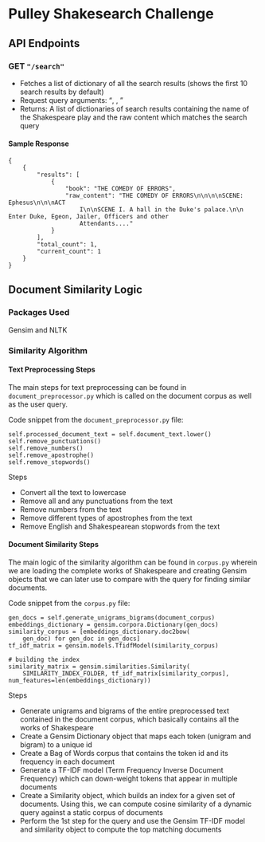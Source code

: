 # Pulley Shakesearch Challenge

## API Endpoints

### GET ```"/search"```

- Fetches a list of dictionary of all the search results (shows the first 10 search results by default)
- Request query arguments: <q>, <start>, <size>
- Returns: A list of dictionaries of search results containing the name of the Shakespeare play and the raw content which matches the search query

#### Sample Response

```
{
    {
        "results": [
            {
                "book": "THE COMEDY OF ERRORS",
                "raw_content": "THE COMEDY OF ERRORS\n\n\n\nSCENE: Ephesus\n\n\nACT
                    I\n\nSCENE I. A hall in the Duke's palace.\n\n Enter Duke, Egeon, Jailer, Officers and other
                    Attendants...."
            }
        ],
        "total_count": 1,
        "current_count": 1
    }
}
```

## Document Similarity Logic

### Packages Used

Gensim and NLTK

### Similarity Algorithm

#### Text Preprocessing Steps

The main steps for text preprocessing can be found in `document_preprocessor.py` which is called on the document corpus as well as the user query.

Code snippet from the `document_preprocessor.py` file:

```
self.processed_document_text = self.document_text.lower()
self.remove_punctuations()
self.remove_numbers()
self.remove_apostrophe()
self.remove_stopwords()
```

Steps
- Convert all the text to lowercase
- Remove all and any punctuations from the text
- Remove numbers from the text
- Remove different types of apostrophes from the text
- Remove English and Shakespearean stopwords from the text

#### Document Similarity Steps

The main logic of the similarity algorithm can be found in `corpus.py` wherein we are loading the complete works of Shakespeare and creating Gensim objects that we can later use to compare with the query for finding similar documents.

Code snippet from the `corpus.py` file:

```
gen_docs = self.generate_unigrams_bigrams(document_corpus)
embeddings_dictionary = gensim.corpora.Dictionary(gen_docs)
similarity_corpus = [embeddings_dictionary.doc2bow(
    gen_doc) for gen_doc in gen_docs]
tf_idf_matrix = gensim.models.TfidfModel(similarity_corpus)

# building the index
similarity_matrix = gensim.similarities.Similarity(
    SIMILARITY_INDEX_FOLDER, tf_idf_matrix[similarity_corpus], num_features=len(embeddings_dictionary))
```

Steps
- Generate unigrams and bigrams of the entire preprocessed text contained in the document corpus, which basically contains all the works of Shakespeare
- Create a Gensim Dictionary object that maps each token (unigram and bigram) to a unique id
- Create a Bag of Words corpus that contains the token id and its frequency in each document
- Generate a TF-IDF model (Term Frequency Inverse Document Frequency) which can down-weight tokens that appear in multiple documents
- Create a Similarity object, which builds an index for a given set of documents. Using this, we can compute cosine similarity of a dynamic query against a static corpus of documents
- Perform the 1st step for the query and use the Gensim TF-IDF model and similarity object to compute the top matching documents
